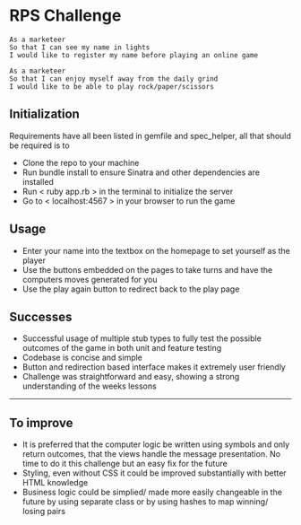 # RPS Challenge

```
As a marketeer
So that I can see my name in lights
I would like to register my name before playing an online game

As a marketeer
So that I can enjoy myself away from the daily grind
I would like to be able to play rock/paper/scissors
```

Initialization
-------
Requirements have all been listed in gemfile and spec_helper, all that should be required is to 
  * Clone the repo to your machine
  * Run bundle install to ensure Sinatra and other dependencies are installed
  * Run < ruby app.rb > in the terminal to initialize the server
  * Go to < localhost:4567 > in your browser to run the game

Usage
-------

* Enter your name into the textbox on the homepage to set yourself as the player 
* Use the buttons embedded on the pages to take turns and have the computers moves generated for you
* Use the play again button to redirect back to the play page


Successes
-----

* Successful usage of multiple stub types to fully test the possible outcomes of the game in both unit and feature testing
* Codebase is concise and simple 
* Button and redirection based interface makes it extremely user friendly
* Challenge was straightforward and easy, showing a strong understanding of the weeks lessons

------------------

To improve
-----
* It is preferred that the computer logic be written using symbols and only return outcomes, that the views handle the message presentation. No time to do it this challenge but an easy fix for the future 
* Styling, even without CSS it could be improved substantially with better HTML knowledge
* Business logic could be simplied/ made more easily changeable in the future by using separate class or by using hashes to map winning/ losing pairs


